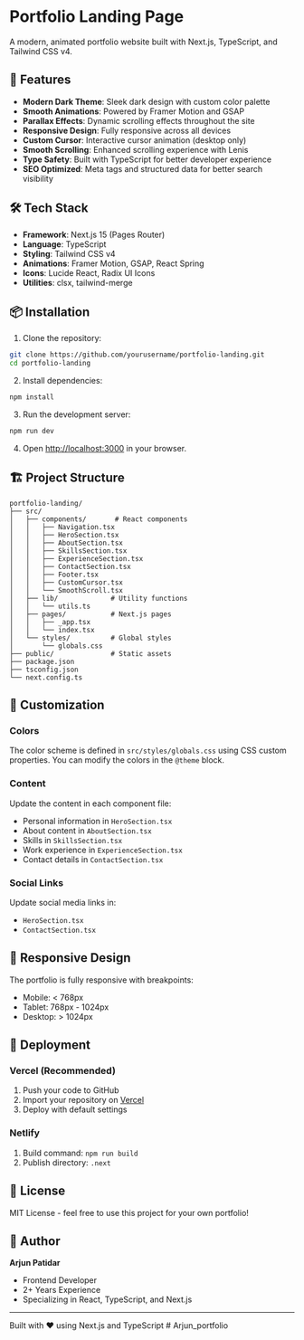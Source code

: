 # Portfolio Landing Page

A modern, animated portfolio website built with Next.js, TypeScript, and Tailwind CSS v4.

## 🚀 Features

- **Modern Dark Theme**: Sleek dark design with custom color palette
- **Smooth Animations**: Powered by Framer Motion and GSAP
- **Parallax Effects**: Dynamic scrolling effects throughout the site
- **Responsive Design**: Fully responsive across all devices
- **Custom Cursor**: Interactive cursor animation (desktop only)
- **Smooth Scrolling**: Enhanced scrolling experience with Lenis
- **Type Safety**: Built with TypeScript for better developer experience
- **SEO Optimized**: Meta tags and structured data for better search visibility

## 🛠️ Tech Stack

- **Framework**: Next.js 15 (Pages Router)
- **Language**: TypeScript
- **Styling**: Tailwind CSS v4
- **Animations**: Framer Motion, GSAP, React Spring
- **Icons**: Lucide React, Radix UI Icons
- **Utilities**: clsx, tailwind-merge

## 📦 Installation

1. Clone the repository:
```bash
git clone https://github.com/yourusername/portfolio-landing.git
cd portfolio-landing
```

2. Install dependencies:
```bash
npm install
```

3. Run the development server:
```bash
npm run dev
```

4. Open [http://localhost:3000](http://localhost:3000) in your browser.

## 🏗️ Project Structure

```
portfolio-landing/
├── src/
│   ├── components/       # React components
│   │   ├── Navigation.tsx
│   │   ├── HeroSection.tsx
│   │   ├── AboutSection.tsx
│   │   ├── SkillsSection.tsx
│   │   ├── ExperienceSection.tsx
│   │   ├── ContactSection.tsx
│   │   ├── Footer.tsx
│   │   ├── CustomCursor.tsx
│   │   └── SmoothScroll.tsx
│   ├── lib/             # Utility functions
│   │   └── utils.ts
│   ├── pages/           # Next.js pages
│   │   ├── _app.tsx
│   │   └── index.tsx
│   └── styles/          # Global styles
│       └── globals.css
├── public/              # Static assets
├── package.json
├── tsconfig.json
└── next.config.ts
```

## 🎨 Customization

### Colors
The color scheme is defined in `src/styles/globals.css` using CSS custom properties. You can modify the colors in the `@theme` block.

### Content
Update the content in each component file:
- Personal information in `HeroSection.tsx`
- About content in `AboutSection.tsx`
- Skills in `SkillsSection.tsx`
- Work experience in `ExperienceSection.tsx`
- Contact details in `ContactSection.tsx`

### Social Links
Update social media links in:
- `HeroSection.tsx`
- `ContactSection.tsx`

## 📱 Responsive Design

The portfolio is fully responsive with breakpoints:
- Mobile: < 768px
- Tablet: 768px - 1024px
- Desktop: > 1024px

## 🚀 Deployment

### Vercel (Recommended)
1. Push your code to GitHub
2. Import your repository on [Vercel](https://vercel.com)
3. Deploy with default settings

### Netlify
1. Build command: `npm run build`
2. Publish directory: `.next`

## 📄 License

MIT License - feel free to use this project for your own portfolio!

## 👤 Author

**Arjun Patidar**
- Frontend Developer
- 2+ Years Experience
- Specializing in React, TypeScript, and Next.js

---

Built with ❤️ using Next.js and TypeScript
#   A r j u n _ p o r t f o l i o  
 